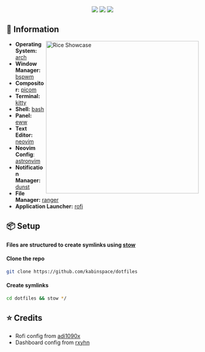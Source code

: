 <div align="center">
<img src="https://img.shields.io/github/last-commit/kabinspace/dotfiles?style=for-the-badge&logo=github&color=a6da95&logoColor=D9E0EE&labelColor=302D41"/>
<img src="https://img.shields.io/github/repo-size/kabinspace/dotfiles?style=for-the-badge&logo=dropbox&color=7dc4e4&logoColor=D9E0EE&labelColor=302D41"/>
<img src="https://img.shields.io/github/license/kabinspace/dotfiles?style=for-the-badge&logo=powerpages&color=cba6f7&logoColor=D9E0EE&labelColor=302D41"/>
</div>

## 🌿 Information

<img src="assets/preview.jpg" alt="Rice Showcase" align="right" width="400px">

- **Operating System:** [arch](https://archlinux.org/)
- **Window Manager:** [bspwm](https://github.com/baskerville/bspwm)
- **Compositor:** [picom](https://github.com/yshui/picom)
- **Terminal:** [kitty](https://github.com/kovidgoyal/kitty)
- **Shell:** [bash](https://www.gnu.org/software/bash/)
- **Panel:** [eww](https://github.com/elkowar/eww)
- **Text Editor:** [neovim](https://github.com/neovim/neovim)
- **Neovim Config**: [astronvim](https://github.com/AstroNvim/AstroNvim)
- **Notification Manager:** [dunst](https://github.com/dunst-project/dunst)
- **File Manager:** [ranger](https://github.com/ranger/ranger)
- **Application Launcher:** [rofi](https://github.com/davatorium/rofi)

## 📦 Setup

#### Files are structured to create symlinks using [stow](https://www.gnu.org/software/stow/)

#### Clone the repo

```sh
git clone https://github.com/kabinspace/dotfiles
```

#### Create symlinks

```sh
cd dotfiles && stow */
```

## ⭐ Credits

- Rofi config from [adi1090x](https://github.com/adi1090x)
- Dashboard config from [rxyhn](https://github.com/rxyhn)
